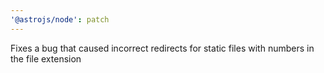 ```yaml
---
'@astrojs/node': patch
---
```


Fixes a bug that caused incorrect redirects for static files with numbers in the file extension
